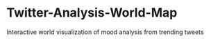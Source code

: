 Twitter-Analysis-World-Map
==========================

Interactive world visualization of mood analysis from trending tweets
